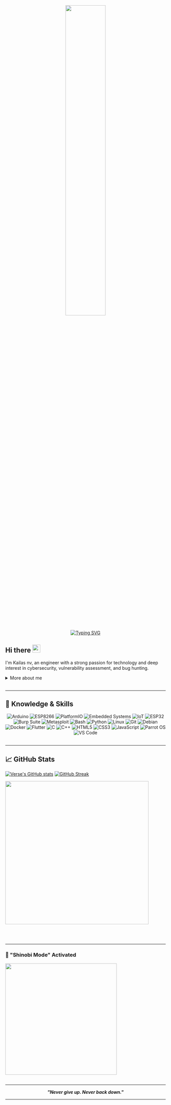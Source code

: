 <div align="center">
  <img src="https://media.giphy.com/media/6OrCT1jVbonHG/giphy.gif?cid=ecf05e47wbio2a4co132ma5p1gbkqvre2hq9f8sa02zujafm&ep=v1_gifs_search&rid=giphy.gif&ct=g" width="50%" />
</div>

<p align="center">
 <a href="https://git.io/typing-svg"><img src="https://readme-typing-svg.herokuapp.com?font=Fira+Code&pause=1000&width=435&lines=Always+Leveling+Up+" alt="Typing SVG" /></a>
</p>

<h2 align="left">
  Hi there
  <img src="https://media.giphy.com/media/hvRJCLFzcasrR4ia7z/giphy.gif" width="25px"/>
</h2>

I'm Kailas nv, an engineer with a strong passion for technology and deep interest in cybersecurity, vulnerability assessment, and bug hunting.

<details>
  <summary>More about me</summary>
  
- Currently focusing on Cybersecurity & improving my Web Hacking skills 🔍
- Mastering Exploit Development
- Building Smart Devices with Embedded Systems 🛠️
- Improving knowledge in Web-app Vulnerabilities
- Reach out to me at **itskailasnv@gmail.com**

</details>

<br>

---

## 🚀 Knowledge & Skills

<div align="center">
  <img src="https://img.shields.io/badge/Arduino-00979D?style=for-the-badge&logo=arduino&logoColor=white" alt="Arduino" />
  <img src="https://img.shields.io/badge/ESP8266-333333?style=for-the-badge&logo=esphome&logoColor=white" alt="ESP8266" />
  <img src="https://img.shields.io/badge/PlatformIO-FF6600?style=for-the-badge&logo=platformio&logoColor=white" alt="PlatformIO" />
  <img src="https://img.shields.io/badge/Embedded%20Systems-0A0A0A?style=for-the-badge&logo=raspberrypi&logoColor=white" alt="Embedded Systems" />
  <img src="https://img.shields.io/badge/IoT-1B1B1B?style=for-the-badge&logo=internetofthings&logoColor=white" alt="IoT" />
  <img src="https://img.shields.io/badge/ESP32-555555?style=for-the-badge&logo=esphome&logoColor=white" alt="ESP32" />
  <img src="https://img.shields.io/badge/Burp_Suite-FF6633?style=for-the-badge&logo=burp-suite&color=000000" alt="Burp Suite" />
  <img src="https://img.shields.io/badge/Metasploit-008C8C?style=for-the-badge&logo=metasploit&color=000000" alt="Metasploit" />
  <img src="https://img.shields.io/badge/Bash-4EAA25?style=for-the-badge&logo=gnu-bash&color=000000" alt="Bash" />
  <img src="https://img.shields.io/badge/Python-3776AB?style=for-the-badge&logo=python&color=000000" alt="Python" />
  <img src="https://img.shields.io/badge/Linux-FCC624?style=for-the-badge&logo=linux&color=000000" alt="Linux" />
  <img src="https://img.shields.io/badge/Git-F05032?style=for-the-badge&logo=git&color=000000" alt="Git" />
  <img src="https://img.shields.io/badge/Debian-D70A53?style=for-the-badge&logo=debian&color=000000" alt="Debian" />
  <img src="https://img.shields.io/badge/Docker-2496ED?style=for-the-badge&logo=docker&color=000000" alt="Docker" />
  <img src="https://img.shields.io/badge/Flutter-02569B?style=for-the-badge&logo=flutter&color=000000" alt="Flutter" />
  <img src="https://img.shields.io/badge/C-00599C?style=for-the-badge&logo=c&color=000000" alt="C" />
  <img src="https://img.shields.io/badge/C++-F34B7F?style=for-the-badge&logo=c%2B%2B&color=000000" alt="C++" />
  <img src="https://img.shields.io/badge/HTML5-5D4B6C?style=for-the-badge&logo=html5&color=000000" alt="HTML5" />
  <img src="https://img.shields.io/badge/CSS3-2965F1?style=for-the-badge&logo=css3&color=000000" alt="CSS3" />
  <img src="https://img.shields.io/badge/JavaScript-F7DF1E?style=for-the-badge&logo=javascript&color=000000" alt="JavaScript" />
  <img src="https://img.shields.io/badge/Parrot_OS-2E8E8F?style=for-the-badge&logo=parrot&color=000000" alt="Parrot OS" />
  <img src="https://img.shields.io/badge/VS_Code-007ACC?style=for-the-badge&logo=visual-studio-code&color=000000" alt="VS Code" />
</div>

<br>

---

## 📈 GitHub Stats

  [![Verse's GitHub stats](https://github-readme-stats.vercel.app/api?username=kailasnv&theme=vision-friendly-dark&&bg_color=00000000&hide_border=true&custom_title=%20)](https://github.com/kailasnv/github-readme-stats)
  [![GitHub Streak](https://streak-stats.demolab.com?user=kailasnv&theme=dark&card_width=450&bg_color=00000000&hide_border=true)](https://git.io/streak-stats) 
 <p align="left"><a href="https://github.com/kailasnv/github-readme-stats"><img src="https://github-readme-stats.vercel.app/api/top-langs/?username=kailasnv&layout=compact&theme=vision-friendly-dark&bg_color=00000000&hide_border=true" width="450"" /></a></p>

<br><br>


---

### 🥷 "Shinobi Mode" Activated

<div align="left">
  <img src="https://media4.giphy.com/media/v1.Y2lkPTc5MGI3NjExeTdlam5jYTY4cHhqYmZmdWZ1cjdpZnhmOXkyZzdhbjFjanFqbWp2ZyZlcD12MV9pbnRlcm5hbF9naWZfYnlfaWQmY3Q9Zw/JRlqKEzTDKci5JPcaL/giphy.gif" width="350px" />
</div>

<br>

---

<p align="center">
  <b><i>"Never give up. Never back down."</i></b>
</p>


---

